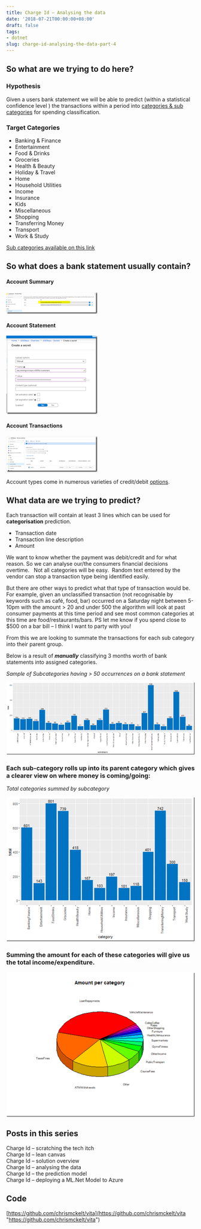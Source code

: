 ```yaml
---
title: Charge Id – Analysing the data
date: '2018-07-21T00:00:00+08:00'
draft: false
tags:
- dotnet
slug: charge-id-analysing-the-data-part-4
---
```


## So what are we trying to do here?

### Hypothesis

Given a users bank statement we will be able to predict (within a statistical confidence level ) the transactions within a period into [categories & sub categories](https://github.com/chrismckelt/vita/blob/master/source/Vita.Contracts/SubCategories/Categories.cs) for spending classification.

### Target Categories

- Banking & Finance
- Entertainment
- Food & Drinks
- Groceries
- Health & Beauty
- Holiday & Travel
- Home
- Household Utilities
- Income
- Insurance
- Kids
- Miscellaneous
- Shopping
- Transferring Money
- Transport
- Work & Study

[Sub categories available on this link](https://github.com/chrismckelt/vita/blob/master/source/Vita.Contracts/SubCategories/Categories.cs)

## So what does a bank statement usually contain?

#### Account Summary

[![image](https://raw.githubusercontent.com/chrismckelt/chrismckelt.github.io/master/_posts/posts/images//image_thumb-3.png "image")](/https://raw.githubusercontent.com/chrismckelt/chrismckelt.github.io/master/_posts/posts/images//2018/07/image-3.png)

#### Account Statement

[![image](https://raw.githubusercontent.com/chrismckelt/chrismckelt.github.io/master/_posts/posts/images//image_thumb-4.png "image")](/https://raw.githubusercontent.com/chrismckelt/chrismckelt.github.io/master/_posts/posts/images//2018/07/image-4.png)

#### Account Transactions

[![image](https://raw.githubusercontent.com/chrismckelt/chrismckelt.github.io/master/_posts/posts/images//image_thumb-5.png "image")](/https://raw.githubusercontent.com/chrismckelt/chrismckelt.github.io/master/_posts/posts/images//2018/07/image-5.png)

Account types come in numerous varieties of credit/debit [options](http://echeck.org/ultimate-guide-to-the-different-types-of-bank-accounts/).

## What data are we trying to predict?

Each transaction will contain at least 3 lines which can be used for **categorisation** prediction.

- Transaction date
- Transaction line description
- Amount

We want to know whether the payment was debit/credit and for what reason. So we can analyse our/the consumers financial decisions overtime.   Not all categories will be easy.  Random text entered by the vendor can stop a transaction type being identified easily.

But there are other ways to predict what that type of transaction would be. For example, given an unclassified transaction (not recognisable by keywords such as café, food, bar) occurred on a Saturday night between 5-10pm with the amount > 20 and under 500 the algorithm will look at past consumer payments at this time period and see most common categories at this time are food/restaurants/bars. PS let me know if you spend close to $500 on a bar bill – I think I want to party with you!

From this we are looking to summate the transactions for each sub category into their parent group.

Below is a result of **_manually_** classifying 3 months worth of bank statements into assigned categories.

_Sample of Subcategories having > 50 occurrences on a bank statement_

[![subs](https://raw.githubusercontent.com/chrismckelt/chrismckelt.github.io/master/_posts/posts/images//subs_thumb-3.png "subs")](/https://raw.githubusercontent.com/chrismckelt/chrismckelt.github.io/master/_posts/posts/images//2018/07/subs-3.png)

### Each sub-category rolls up into its parent category which gives a clearer view on where money is coming/going:

_Total categories summed by subcategory_

[![cats](https://raw.githubusercontent.com/chrismckelt/chrismckelt.github.io/master/_posts/posts/images//cats_thumb-3.png "cats")](/https://raw.githubusercontent.com/chrismckelt/chrismckelt.github.io/master/_posts/posts/images//2018/07/cats-3.png)

  

### Summing the amount for each of these categories will give us the total income/expenditure.

[![total](https://raw.githubusercontent.com/chrismckelt/chrismckelt.github.io/master/_posts/posts/images//total_thumb-2.png "total")](/https://raw.githubusercontent.com/chrismckelt/chrismckelt.github.io/master/_posts/posts/images//2018/07/total-2.png)
  

## Posts in this series

Charge Id – scratching the tech itch    
Charge Id – lean canvas   
Charge Id – solution overview   
Charge Id – analysing the data   
Charge Id – the prediction model   
Charge Id – deploying a ML.Net Model to Azure   

## Code

[https://github.com/chrismckelt/vita](https://github.com/chrismckelt/vita "https://github.com/chrismckelt/vita")
